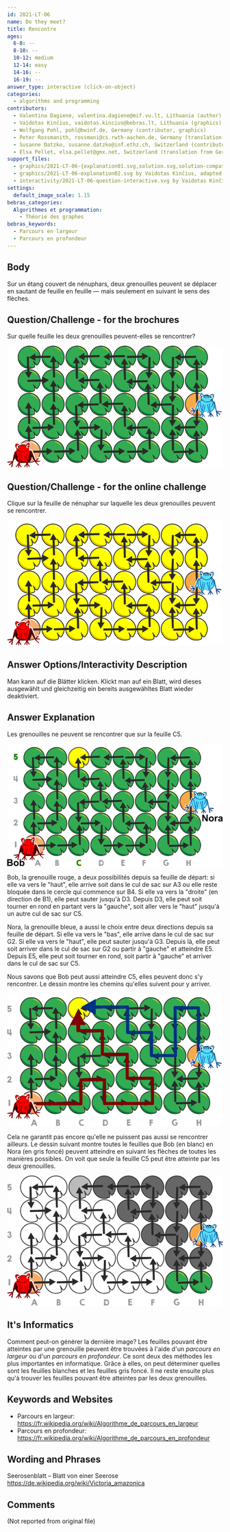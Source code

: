 ```yaml
---
id: 2021-LT-06
name: Do they meet?
title: Rencontre
ages:
  6-8: --
  8-10: --
  10-12: medium
  12-14: easy
  14-16: --
  16-19: --
answer_type: interactive (click-on-object)
categories:
  - algorithms and programming
contributors:
  - Valentina Dagienė, valentina.dagiene@mif.vu.lt, Lithuania (author)
  - Vaidotas Kinčius, vaidotas.kincius@bebras.lt, Lithuania (graphics)
  - Wolfgang Pohl, pohl@bwinf.de, Germany (contributor, graphics)
  - Peter Rossmanith, rossmani@cs.rwth-aachen.de, Germany (translation from English into German)
  - Susanne Datzko, susanne.datzko@inf.ethz.ch, Switzerland (contributor, graphics)
  - Elsa Pellet, elsa.pellet@gmx.net, Switzerland (translation from German into French)
support_files:
  - graphics/2021-LT-06-{explanation01.svg,solution.svg,solution-compatible.svg,question.svg} by Vaidotas Kinčius, adapted by Susanne Datzko
  - graphics/2021-LT-06-explanation02.svg by Vaidotas Kinčius, adapted by Wolfgang Pohl and Susanne Datzko
  - interactivity/2021-LT-06-question-interactive.svg by Vaidotas Kinčius, adapted by Susanne Datzko
settings:
  default_image_scale: 1.15
bebras_categories:
  Algorithmes et programmation:
    - Théorie des graphes
bebras_keywords:
  - Parcours en largeur
  - Parcours en profondeur
---
```



## Body

Sur un étang couvert de nénuphars, deux grenouilles peuvent se déplacer en sautant de feuille en feuille — mais seulement en suivant le sens des flèches.


## Question/Challenge - for the brochures

Sur quelle feuille les deux grenouilles peuvent-elles se rencontrer?

![](graphics/2021-LT-06-question.svg "feuilles de nénuphar et grenouilles")

## Question/Challenge - for the online challenge

Clique sur la feuille de nénuphar sur laquelle les deux grenouilles peuvent se rencontrer.

![](interactivity/2021-LT-06-question-interactive.svg "2021-LT-06 question")


## Answer Options/Interactivity Description

<!-- empty -->

Man kann auf die Blätter klicken. Klickt man auf ein Blatt, wird dieses ausgewählt und gleichzeitig ein bereits ausgewähltes Blatt wieder deaktiviert.


## Answer Explanation

Les grenouilles ne peuvent se rencontrer que sur la feuille C5.

![](graphics/2021-LT-06-solution-compatible.svg "bonne réponse")

Bob, la grenouille rouge, a deux possibilités depuis sa feuille de départ: si elle va vers le "haut", elle arrive soit dans le cul de sac sur A3 ou elle reste bloquée dans le cercle qui commence sur B4. Si elle va vers la "droite" (en direction de B1), elle peut sauter jusqu'à D3. Depuis D3, elle peut soit tourner en rond en partant vers la "gauche", soit aller vers le "haut" jusqu'à un autre cul de sac sur C5.

Nora, la grenouille bleue, a aussi le choix entre deux directions depuis sa feuille de départ. Si elle va vers le "bas", elle arrive dans le cul de sac sur G2. Si elle va vers le "haut", elle peut sauter jusqu'à G3. Depuis là, elle peut soit arriver dans le cul de sac sur G2 ou partir à "gauche" et atteindre E5. Depuis E5, elle peut soit tourner en rond, soit partir à "gauche" et arriver dans le cul de sac sur C5.

Nous savons que Bob peut aussi atteindre C5, elles peuvent donc s'y rencontrer. Le dessin montre les chemins qu'elles suivent pour y arriver.

![](graphics/2021-LT-06-explanation01.svg "explication 1")

Cela ne garantit pas encore qu'elle ne puissent pas aussi se rencontrer ailleurs. Le dessin suivant montre toutes le feuilles que Bob (en blanc) en Nora (en gris foncé) peuvent atteindre en suivant les flèches de toutes les manières possibles. On voit que seule la feuille C5 peut être atteinte par les deux grenouilles.

![](graphics/2021-LT-06-explanation02.svg "explication 2")


## It's Informatics

Comment peut-on générer la dernière image? Les feuilles pouvant être atteintes par une grenouille peuvent être trouvées à l'aide d'un _parcours en largeur_ ou d'un _parcours en profondeur_. Ce sont deux des méthodes les plus importantes en informatique. Grâce à elles, on peut déterminer quelles sont les feuilles blanches et les feuilles gris foncé. Il ne reste ensuite plus qu'à trouver les feuilles pouvant être atteintes par les deux grenouilles.


## Keywords and Websites

 - Parcours en largeur: https://fr.wikipedia.org/wiki/Algorithme_de_parcours_en_largeur
 - Parcours en profondeur: https://fr.wikipedia.org/wiki/Algorithme_de_parcours_en_profondeur


## Wording and Phrases

Seerosenblatt – Blatt von einer Seerose https://de.wikipedia.org/wiki/Victoria_amazonica


## Comments

(Not reported from original file)
